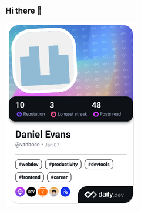 ## Hi there 👋

<a href="https://app.daily.dev/vanbose"><img src="./devcard.png" width="356" alt="Daniel Evans' Dev Card"/></a>

